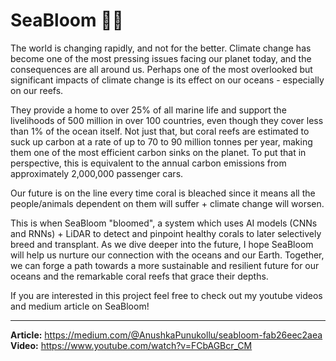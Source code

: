 # SeaBloom 🪸🌊

The world is changing rapidly, and not for the better. Climate change has become one of the most pressing issues facing our planet today, and the consequences are all around us. Perhaps one of the most overlooked but significant impacts of climate change is its effect on our oceans - especially on our reefs.

They provide a home to over 25% of all marine life and support the livelihoods of 500 million in over 100 countries, even though they cover less than 1% of the ocean itself. Not just that, but coral reefs are estimated to suck up carbon at a rate of up to 70 to 90 million tonnes per year, making them one of the most efficient carbon sinks on the planet. To put that in perspective, this is equivalent to the annual carbon emissions from approximately 2,000,000 passenger cars.

Our future is on the line every time coral is bleached since it means all the people/animals dependent on them will suffer + climate change will worsen.

This is when SeaBloom "bloomed", a system which uses AI models (CNNs and RNNs) + LiDAR to detect and pinpoint healthy corals to later selectively breed and transplant. As we dive deeper into the future, I hope SeaBloom will help us nurture our connection with the oceans and our Earth. Together, we can forge a path towards a more sustainable and resilient future for our oceans and the remarkable coral reefs that grace their depths.

If you are interested in this project feel free to check out my youtube videos and medium article on SeaBloom! 

---------
**Article:** https://medium.com/@AnushkaPunukollu/seabloom-fab26eec2aea                                                                        
**Video:** https://www.youtube.com/watch?v=FCbAGBcr_CM 
